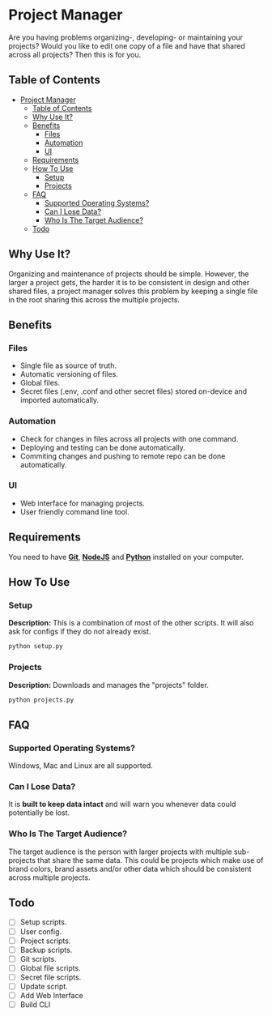 # Project Manager

Are you having problems organizing-, developing- or maintaining your projects? Would you like to edit one copy of a file and have that shared across all projects? Then this is for you.

## Table of Contents

- [Project Manager](#project-manager)
  - [Table of Contents](#table-of-contents)
  - [Why Use It?](#why-use-it)
  - [Benefits](#benefits)
    - [Files](#files)
    - [Automation](#automation)
    - [UI](#ui)
  - [Requirements](#requirements)
  - [How To Use](#how-to-use)
    - [Setup](#setup)
    - [Projects](#projects)
  - [FAQ](#faq)
    - [Supported Operating Systems?](#supported-operating-systems)
    - [Can I Lose Data?](#can-i-lose-data)
    - [Who Is The Target Audience?](#who-is-the-target-audience)
  - [Todo](#todo)

## Why Use It?

Organizing and maintenance of projects should be simple. However, the larger a project gets, the harder it is to be consistent in design and other shared files, a project manager solves this problem by keeping a single file in the root sharing this across the multiple projects.

## Benefits

### Files

- Single file as source of truth.
- Automatic versioning of files.
- Global files.
- Secret files (.env, .conf and other secret files) stored on-device and imported automatically.

### Automation

- Check for changes in files across all projects with one command.
- Deploying and testing can be done automatically.
- Commiting changes and pushing to remote repo can be done automatically.

### UI

- Web interface for managing projects.
- User friendly command line tool.

## Requirements

You need to have [**Git**](https://git-scm.com/), [**NodeJS**](https://nodejs.org) and [**Python**](https://python.org) installed on your computer.

## How To Use

### Setup

**Description:** This is a combination of most of the other scripts. It will also ask for configs if they do not already exist.

```bash
python setup.py
```

### Projects

**Description:** Downloads and manages the "projects" folder.

```bash
python projects.py
```

## FAQ

### Supported Operating Systems?

Windows, Mac and Linux are all supported.

### Can I Lose Data?

It is **built to keep data intact** and will warn you whenever data could potentially be lost.

### Who Is The Target Audience?

The target audience is the person with larger projects with multiple sub-projects that share the same data. This could be projects which make use of brand colors, brand assets and/or other data which should be consistent across multiple projects.

## Todo

- [ ] Setup scripts.
- [ ] User config.
- [ ] Project scripts.
- [ ] Backup scripts.
- [ ] Git scripts.
- [ ] Global file scripts.
- [ ] Secret file scripts.
- [ ] Update script.
- [ ] Add Web Interface
- [ ] Build CLI
